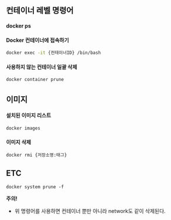 
## 컨테이너 레벨 명령어

#### docker ps

#### Docker 컨테이너에 접속하기

``` bash
docker exec -it {컨테이너ID} /bin/bash
```

#### 사용하지 않는 컨테이너 일괄 삭제

``` bash
docker container prune
```

## 이미지

#### 설치된 이미지 리스트

``` bash
docker images
```

#### 이미지 삭제

``` bash
docker rmi {저장소명:태그}
```

## ETC

```
docker system prune -f
```

**주의!**
- 위 명령어를 사용하면 컨테이너 뿐만 아니라 network도 같이 삭제된다.